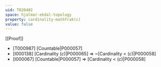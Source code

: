 ```yaml
---
uid: T020402
space: hjalmar-ekdal-topology
property: cardinality-mathfrak(c)
value: false
---
```

[[Proof]]

* [T000987] [Countable|P000057]
* [I000138] [Cardinality $\mathfrak(c)$|P000065] => ~[Cardinality < $\mathfrak(c)$|P000058]
* [I000067] [Countable|P000057] => [Cardinality < $\mathfrak(c)$|P000058]


